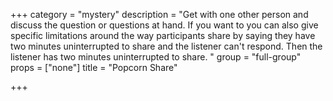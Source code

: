 +++
category = "mystery"
description = "Get with one other person and discuss the question or questions at hand. If you want to you can also give specific limitations around the way participants share by saying they have two minutes uninterrupted to share and the listener can't respond. Then the listener has two minutes uninterrupted to share. "
group = "full-group"
props = ["none"]
title = "Popcorn Share"

+++
